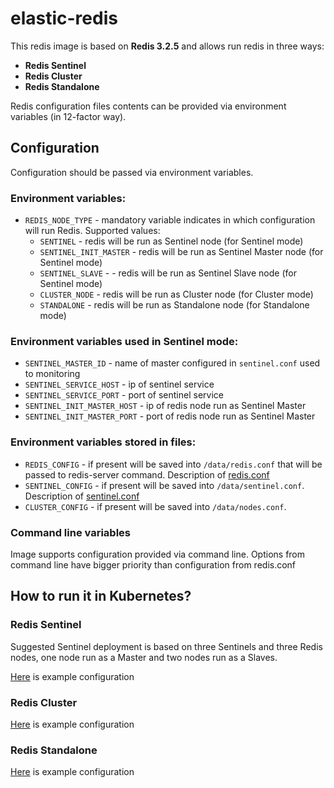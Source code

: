# elastic-redis

This redis image is based on __Redis 3.2.5__ and allows run redis in three ways:

* __Redis Sentinel__
* __Redis Cluster__
* __Redis Standalone__

Redis configuration files contents can be provided via environment variables (in 12-factor way). 

## Configuration
Configuration should be passed via environment variables.

### Environment variables:

* `REDIS_NODE_TYPE` - mandatory variable indicates in which configuration will run Redis. Supported values:
    * `SENTINEL` - redis will be run as Sentinel node (for Sentinel mode)
    * `SENTINEL_INIT_MASTER` - redis will be run as Sentinel Master node (for Sentinel mode)
    * `SENTINEL_SLAVE` -  - redis will be run as Sentinel Slave node (for Sentinel mode)
    * `CLUSTER_NODE` - redis will be run as Cluster node (for Cluster mode)
    * `STANDALONE` - redis will be run as Standalone node (for Standalone mode)

### Environment variables used in Sentinel mode:

* `SENTINEL_MASTER_ID` - name of master configured in `sentinel.conf` used to monitoring
* `SENTINEL_SERVICE_HOST` - ip of sentinel service 
* `SENTINEL_SERVICE_PORT` - port of sentinel service
* `SENTINEL_INIT_MASTER_HOST` - ip of redis node run as Sentinel Master
* `SENTINEL_INIT_MASTER_PORT` - port of redis node run as Sentinel Master


### Environment variables stored in files:

* `REDIS_CONFIG` - if present will be saved into `/data/redis.conf` that will be passed to redis-server command.
  Description of [redis.conf](http://download.redis.io/redis-stable/redis.conf)
* `SENTINEL_CONFIG` - if present will be saved into `/data/sentinel.conf`.
  Description of [sentinel.conf](http://download.redis.io/redis-stable/sentinel.conf)
* `CLUSTER_CONFIG` - if present will be saved into `/data/nodes.conf`.

### Command line variables
Image supports configuration provided via command line. Options from command line have bigger priority than 
configuration from redis.conf



## How to run it in Kubernetes?


### Redis Sentinel

Suggested Sentinel deployment is based on three Sentinels and three Redis nodes, one node run as a Master 
and two nodes run as a Slaves.

[Here](example/k8s/sentinel) is example configuration


### Redis Cluster

[Here](example/k8s/cluster) is example configuration


### Redis Standalone

[Here](example/k8s/standalone) is example configuration
